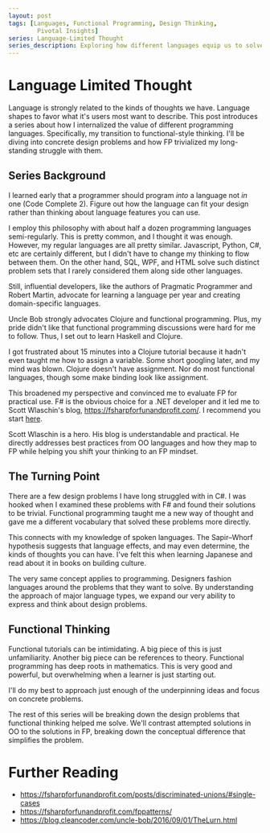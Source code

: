 ```yaml
---
layout: post
tags: [Languages, Functional Programming, Design Thinking,
        Pivotal Insights]
series: Language-Limited Thought
series_description: Exploring how different languages equip us to solve different design problems
---
```

# Language Limited Thought

Language is strongly related to the kinds of thoughts we have. Language shapes to favor what it's users most want to describe. This post introduces a series about how I internalized the value of different programming languages. Specifically, my transition to functional-style thinking. I'll be diving into concrete design problems and how FP trivialized my long-standing struggle with them.
<!-- more -->

## Series Background

I learned early that a programmer should program *into* a language not *in* one (Code Complete 2). Figure out how the language can fit your design rather than thinking about language features you can use. 

I employ this philosophy with about half a dozen programming languages semi-regularly. This is pretty common, and I thought it was enough. However, my regular languages are all pretty similar. Javascript, Python, C#, etc are certainly different, but I didn't have to change my thinking to flow between them. On the other hand, SQL, WPF, and HTML solve such distinct problem sets that I rarely considered them along side other languages.

Still, influential developers, like the authors of Pragmatic Programmer and Robert Martin, advocate for learning a language per year and creating domain-specific languages.

Uncle Bob strongly advocates Clojure and functional programming. Plus, my pride didn't like that functional programming discussions were hard for me to follow. Thus, I set out to learn Haskell and Clojure.

I got frustrated about 15 minutes into a Clojure tutorial because it hadn't even taught me how to assign a variable. Some short googling later, and my mind was blown. Clojure doesn't have assignment. Nor do most functional languages, though some make binding look like assignment.

This broadened my perspective and convinced me to evaluate FP for practical use. F# is the obvious choice for a .NET developer and it led me to Scott Wlaschin's blog, https://fsharpforfunandprofit.com/. I recommend you start [here](https://fsharpforfunandprofit.com/fppatterns/).

Scott Wlaschin is a hero. His blog is understandable and practical. He directly addresses best practices from OO languages and how they map to FP while helping you shift your thinking to an FP mindset.

## The Turning Point

There are a few design problems I have long struggled with in C#. I was hooked when I examined these problems with F# and found their solutions to be trivial. Functional programming taught me a new way of thought and gave me a different vocabulary that solved these problems more directly. 

This connects with my knowledge of spoken languages. The Sapir–Whorf hypothesis suggests that language effects, and may even determine, the kinds of thoughts you can have. I've felt this when learning Japanese and read about it in books on building culture.

The very same concept applies to programming. Designers fashion languages around the problems that they want to solve. By understanding the approach of major language types, we expand our very ability to express and think about design problems.

## Functional Thinking
Functional tutorials can be intimidating. A big piece of this is just unfamiliarity. Another big piece can be references to theory. Functional programming has deep roots in mathematics. This is very good and powerful, but overwhelming when a learner is just starting out.

I'll do my best to approach just enough of the underpinning ideas and focus on concrete problems.

The rest of this series will be breaking down the design problems that functional thinking helped me solve. We'll contrast attempted solutions in OO to the solutions in FP, breaking down the conceptual difference that simplifies the problem.



Further Reading
===============
- https://fsharpforfunandprofit.com/posts/discriminated-unions/#single-cases
- https://fsharpforfunandprofit.com/fppatterns/
- https://blog.cleancoder.com/uncle-bob/2016/09/01/TheLurn.html
<!--Uncle bob references the Sapir-whorf theor too
 https://blog.cleancoder.com/uncle-bob/2011/12/11/The-Barbarians-are-at-the-Gates.html -->